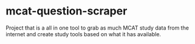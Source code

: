 # mcat-question-scraper
Project that is a all in one tool to grab as much MCAT study data from the internet and create study tools based on what it has available.
